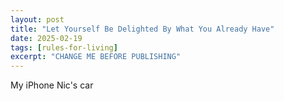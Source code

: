 ```yaml
---
layout: post
title: "Let Yourself Be Delighted By What You Already Have"
date: 2025-02-19
tags: [rules-for-living]
excerpt: "CHANGE ME BEFORE PUBLISHING"
---
```


My iPhone
Nic's car
